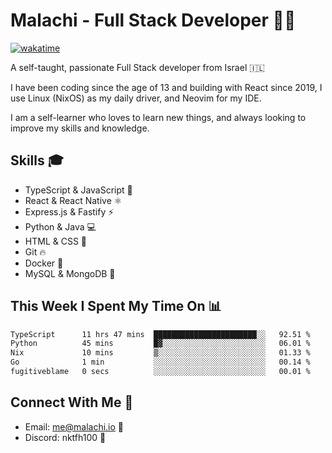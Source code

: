 # Malachi - Full Stack Developer 🚀🔥
[![wakatime](https://wakatime.com/badge/user/112ec769-e669-4b78-a46f-cf4343930741.svg)](https://wakatime.com/@112ec769-e669-4b78-a46f-cf4343930741)

A self-taught, passionate Full Stack developer from Israel 🇮🇱

I have been coding since the age of 13 and building with React since 2019, I use Linux (NixOS) as my daily driver, and Neovim for my IDE.

I am a self-learner who loves to learn new things, and always looking to improve my skills and knowledge.

## Skills 🎓
- TypeScript & JavaScript 💎
- React & React Native ⚛️
- Express.js & Fastify ⚡️
- Python & Java 💻
- HTML & CSS 🎨
- Git 🔥
- Docker 🐳
- MySQL & MongoDB 💾

## This Week I Spent My Time On 📊
<!--START_SECTION:waka-->

```txt
TypeScript      11 hrs 47 mins  ███████████████████████░░   92.51 %
Python          45 mins         █▓░░░░░░░░░░░░░░░░░░░░░░░   06.01 %
Nix             10 mins         ▒░░░░░░░░░░░░░░░░░░░░░░░░   01.33 %
Go              1 min           ░░░░░░░░░░░░░░░░░░░░░░░░░   00.14 %
fugitiveblame   0 secs          ░░░░░░░░░░░░░░░░░░░░░░░░░   00.01 %
```

<!--END_SECTION:waka-->


## Connect With Me 📱
- Email: me@malachi.io 📧
- Discord: nktfh100 👾

